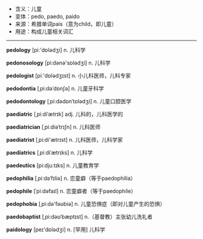 - <span class="definition">含义：儿童</span>
- <span class="definition">变体：pedo, paedo, paido</span>
- <span class="definition">来源：希腊单词pais（意为child，即儿童）</span>
- <span class="definition">用途：构成儿童相关词汇</span>

---

<span class="vocabulary">**pedology**</span> [piː'dɒlədʒi] n. 儿科学

<span class="vocabulary">**pedonosology**</span> [pi:dәnә'sɒlәdʒi] n. 儿科学

<span class="vocabulary">**pedologist**</span> [piː'dɒlədʒɪst] n. 小儿科医师，儿科专家

<span class="vocabulary">**pedodontia**</span> [ˌpi:dəˈdɒnʃə] n. 儿童牙科学

<span class="vocabulary">**pedodontology**</span> [ˌpi:dədɒnˈtɒlədʒi] n. 儿童口腔医学

<span class="vocabulary">**paediatric**</span> [ˌpiːdiˈætrɪk] adj. 儿科的，儿科医学的

<span class="vocabulary">**paediatrician**</span> [ˌpiːdiəˈtrɪʃn] n. 儿科医师

<span class="vocabulary">**paediatrist**</span> [ˌpi:di'ætrɪst] n. 儿科医师，儿科学家

<span class="vocabulary">**paediatrics**</span> [ˌpiːdiˈætrɪks] n. 儿科学

<span class="vocabulary">**paedeutics**</span> [pi:dju:tɪks] n. 儿童教育学

<span class="vocabulary">**pedophilia**</span> [ˌpiːdəˈfɪliə] n. 恋童癖（等于paedophilia）

<span class="vocabulary">**pedophile**</span> [ˈpiːdəfaɪl] n. 恋童癖者（等于paedophile）

<span class="vocabulary">**pedophobia**</span> [ˌpi:də'fəʊbiə] n. 儿童恐惧症（即对儿童产生的恐惧）

<span class="vocabulary">**paedobaptist**</span> [ˌpi:dəʊˈbæptɪst] n.（基督教）主张幼儿洗礼者

<span class="vocabulary">**paidology**</span> [peɪ'dɒlədʒi] n. [罕用] 儿科学

